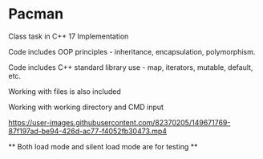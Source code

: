 # Pacman
Class task in C++ 17 Implementation

Code includes OOP principles - inheritance, encapsulation, polymorphism.

Code includes C++ standard library use - map, iterators, mutable, default, etc.

Working with files is also included

Working with working directory and CMD input

https://user-images.githubusercontent.com/82370205/149671769-87f197ad-be94-426d-ac77-f4052fb30473.mp4

** Both load mode and silent load mode are for testing **
